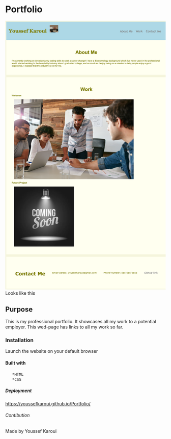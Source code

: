 # Portfolio
![alt text](./assets/images/README-screenshot.png) Looks like this 
## Purpose

This is my professional portfolio. It showcases all my work to a potential employer. This wed-page has links to all my work so far.


### Installation

Launch the website on your default browser 

#### Built with
      
       *HTML
       *CSS




##### Deployment

https://youssefkaroui.github.io/Portfolio/


###### Contibution 


Made by Youssef Karoui
